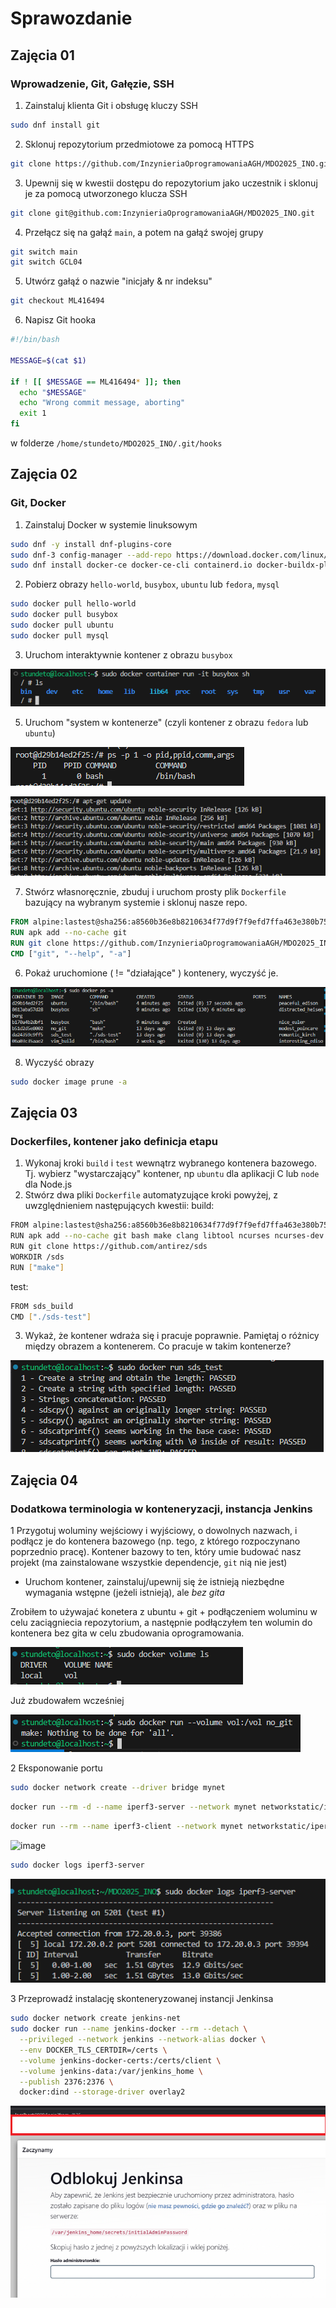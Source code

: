 # Sprawozdanie
## Zajęcia 01
### Wprowadzenie, Git, Gałęzie, SSH
1. Zainstaluj klienta Git i obsługę kluczy SSH
```bash
sudo dnf install git
```
2. Sklonuj repozytorium przedmiotowe za pomocą HTTPS
```bash
git clone https://github.com/InzynieriaOprogramowaniaAGH/MDO2025_INO.git
```
3. Upewnij się w kwestii dostępu do repozytorium jako uczestnik i sklonuj je za pomocą utworzonego klucza SSH
```bash
git clone git@github.com:InzynieriaOprogramowaniaAGH/MDO2025_INO.git
```
4. Przełącz się na gałąź ```main```, a potem na gałąź swojej grupy 
```bash
git switch main
git switch GCL04
```
5. Utwórz gałąź o nazwie "inicjały & nr indeksu"
```bash
git checkout ML416494
```
6. Napisz Git hooka
```bash
#!/bin/bash

MESSAGE=$(cat $1) 

if ! [[ $MESSAGE == ML416494* ]]; then
  echo "$MESSAGE"
  echo "Wrong commit message, aborting" 
  exit 1
fi
```
w folderze ```/home/stundeto/MDO2025_INO/.git/hooks```

## Zajęcia 02
### Git, Docker
1. Zainstaluj Docker w systemie linuksowym
```bash
sudo dnf -y install dnf-plugins-core
sudo dnf-3 config-manager --add-repo https://download.docker.com/linux/fedora/docker-ce.repo
sudo dnf install docker-ce docker-ce-cli containerd.io docker-buildx-plugin docker-compose-plugin
```
2. Pobierz obrazy `hello-world`, `busybox`, `ubuntu` lub `fedora`, `mysql`
```bash
sudo docker pull hello-world 
sudo docker pull busybox 
sudo docker pull ubuntu
sudo docker pull mysql
```
3. Uruchom interaktywnie kontener z obrazu `busybox`
   
![image](docker_interactive.PNG)

5. Uruchom "system w kontenerze" (czyli kontener z obrazu `fedora` lub `ubuntu`)
   
![image](ubuntu_pid.PNG)

![image](ubuntu_update.PNG)

7. Stwórz własnoręcznie, zbuduj i uruchom prosty plik `Dockerfile` bazujący na wybranym systemie i sklonuj nasze repo.
```Dockerfile
FROM alpine:lastest@sha256:a8560b36e8b8210634f77d9f7f9efd7ffa463e380b75e2e74aff4511df3ef88c
RUN apk add --no-cache git
RUN git clone https://github.com/InzynieriaOprogramowaniaAGH/MDO2025_INO.git
CMD ["git", "--help", "-a"]
```
6. Pokaż uruchomione ( != "działające" ) kontenery, wyczyść je.
   
![image](docker_images.PNG)

8. Wyczyść obrazy
```bash
sudo docker image prune -a
```

## Zajęcia 03
### Dockerfiles, kontener jako definicja etapu
1. Wykonaj kroki `build` i `test` wewnątrz wybranego kontenera bazowego. Tj. wybierz "wystarczający" kontener, np ```ubuntu``` dla aplikacji C lub ```node``` dla Node.js
2. Stwórz dwa pliki `Dockerfile` automatyzujące kroki powyżej, z uwzględnieniem następujących kwestii:
build:
```bash
FROM alpine:lastest@sha256:a8560b36e8b8210634f77d9f7f9efd7ffa463e380b75e2e74aff4511df3ef88c
RUN apk add --no-cache git bash make clang libtool ncurses ncurses-dev
RUN git clone https://github.com/antirez/sds
WORKDIR /sds
RUN ["make"]
```
test:
```bash
FROM sds_build
CMD ["./sds-test"]
```
3. Wykaż, że kontener wdraża się i pracuje poprawnie. Pamiętaj o różnicy między obrazem a kontenerem. Co pracuje w takim kontenerze?
   
![image](sds_test.PNG)

## Zajęcia 04
### Dodatkowa terminologia w konteneryzacji, instancja Jenkins

1 Przygotuj woluminy wejściowy i wyjściowy, o dowolnych nazwach, i podłącz je do kontenera bazowego (np. tego, z którego rozpoczynano poprzednio pracę). Kontener bazowy to ten, który umie budować nasz projekt (ma zainstalowane wszystkie dependencje, `git` nią nie jest)
- Uruchom kontener, zainstaluj/upewnij się że istnieją niezbędne wymagania wstępne (jeżeli istnieją), ale *bez gita*

Zrobiłem to używajać konetera z ubuntu + git + podłączeniem woluminu w celu zaciągniecia repozytorium, a następnie podłączyłem ten wolumin do kontenera bez gita w celu zbudowania oprogramowania.

![image](vol_ls.PNG)

Już zbudowałem wcześniej

![image](no_git.PNG)

2 Eksponowanie portu
```bash
sudo docker network create --driver bridge mynet
```

```bash
docker run --rm -d --name iperf3-server --network mynet networkstatic/iperf3 -s
```

```bash
docker run --rm --name iperf3-client --network mynet networkstatic/iperf3 -c iperf3-server
```

![image](iperf_container.PNG)

```bash
sudo docker logs iperf3-server
```

![image](iperf_logi.PNG)

3 Przeprowadź instalację skonteneryzowanej instancji Jenkinsa
```bash
sudo docker network create jenkins-net
sudo docker run --name jenkins-docker --rm --detach \
  --privileged --network jenkins --network-alias docker \
  --env DOCKER_TLS_CERTDIR=/certs \
  --volume jenkins-docker-certs:/certs/client \
  --volume jenkins-data:/var/jenkins_home \
  --publish 2376:2376 \
  docker:dind --storage-driver overlay2
```
![image](jenkins.PNG)
